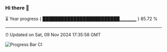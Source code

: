 ### Hi there 👋

⏳ Year progress { █████████████████████████▁▁▁▁▁ } 85.72 %

---

⏰ Updated on Sat, 09 Nov 2024 17:35:58 GMT

![Progress Bar CI](https://github.com/IshwaranRudhara/GIT-ACTION/workflows/Progress%20Bar%20CI/badge.svg)
